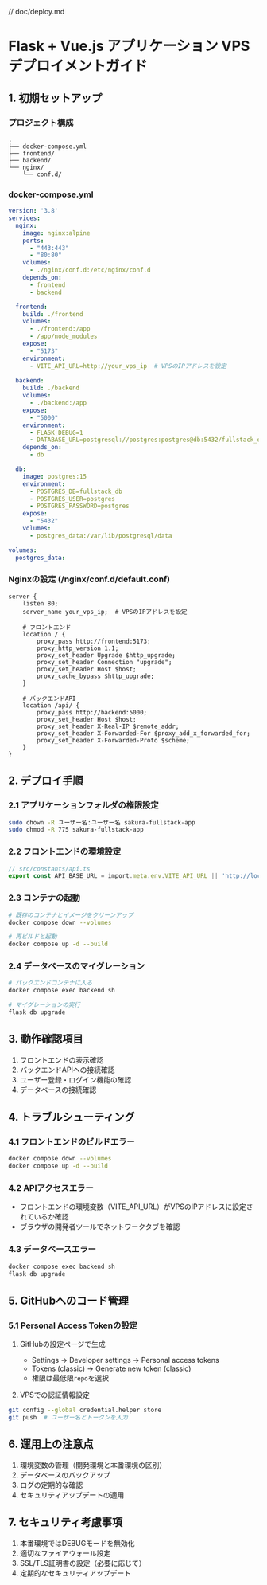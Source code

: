 // doc/deploy.md
# Flask + Vue.js アプリケーション VPSデプロイメントガイド

## 1. 初期セットアップ

### プロジェクト構成
```
.
├── docker-compose.yml
├── frontend/
├── backend/
└── nginx/
    └── conf.d/
```

### docker-compose.yml
```yaml
version: '3.8'
services:
  nginx:
    image: nginx:alpine
    ports:
      - "443:443"
      - "80:80"
    volumes:
      - ./nginx/conf.d:/etc/nginx/conf.d
    depends_on:
      - frontend
      - backend

  frontend:
    build: ./frontend
    volumes:
      - ./frontend:/app
      - /app/node_modules
    expose:
      - "5173"
    environment:
      - VITE_API_URL=http://your_vps_ip  # VPSのIPアドレスを設定
      
  backend:
    build: ./backend
    volumes:
      - ./backend:/app
    expose:
      - "5000"
    environment:
      - FLASK_DEBUG=1
      - DATABASE_URL=postgresql://postgres:postgres@db:5432/fullstack_db
    depends_on:
      - db

  db:
    image: postgres:15
    environment:
      - POSTGRES_DB=fullstack_db
      - POSTGRES_USER=postgres
      - POSTGRES_PASSWORD=postgres
    expose:
      - "5432"
    volumes:
      - postgres_data:/var/lib/postgresql/data

volumes:
  postgres_data:
```

### Nginxの設定 (/nginx/conf.d/default.conf)
```nginx
server {
    listen 80;
    server_name your_vps_ip;  # VPSのIPアドレスを設定

    # フロントエンド
    location / {
        proxy_pass http://frontend:5173;
        proxy_http_version 1.1;
        proxy_set_header Upgrade $http_upgrade;
        proxy_set_header Connection "upgrade";
        proxy_set_header Host $host;
        proxy_cache_bypass $http_upgrade;
    }

    # バックエンドAPI
    location /api/ {
        proxy_pass http://backend:5000;
        proxy_set_header Host $host;
        proxy_set_header X-Real-IP $remote_addr;
        proxy_set_header X-Forwarded-For $proxy_add_x_forwarded_for;
        proxy_set_header X-Forwarded-Proto $scheme;
    }
}
```

## 2. デプロイ手順

### 2.1 アプリケーションフォルダの権限設定
```bash
sudo chown -R ユーザー名:ユーザー名 sakura-fullstack-app
sudo chmod -R 775 sakura-fullstack-app
```

### 2.2 フロントエンドの環境設定
```typescript
// src/constants/api.ts
export const API_BASE_URL = import.meta.env.VITE_API_URL || 'http://localhost'
```

### 2.3 コンテナの起動
```bash
# 既存のコンテナとイメージをクリーンアップ
docker compose down --volumes

# 再ビルドと起動
docker compose up -d --build
```

### 2.4 データベースのマイグレーション
```bash
# バックエンドコンテナに入る
docker compose exec backend sh

# マイグレーションの実行
flask db upgrade
```

## 3. 動作確認項目
1. フロントエンドの表示確認
2. バックエンドAPIへの接続確認
3. ユーザー登録・ログイン機能の確認
4. データベースの接続確認

## 4. トラブルシューティング

### 4.1 フロントエンドのビルドエラー
```bash
docker compose down --volumes
docker compose up -d --build
```

### 4.2 APIアクセスエラー
- フロントエンドの環境変数（VITE_API_URL）がVPSのIPアドレスに設定されているか確認
- ブラウザの開発者ツールでネットワークタブを確認

### 4.3 データベースエラー
```bash
docker compose exec backend sh
flask db upgrade
```

## 5. GitHubへのコード管理

### 5.1 Personal Access Tokenの設定
1. GitHubの設定ページで生成
   - Settings → Developer settings → Personal access tokens
   - Tokens (classic) → Generate new token (classic)
   - 権限は最低限`repo`を選択

2. VPSでの認証情報設定
```bash
git config --global credential.helper store
git push  # ユーザー名とトークンを入力
```

## 6. 運用上の注意点
1. 環境変数の管理（開発環境と本番環境の区別）
2. データベースのバックアップ
3. ログの定期的な確認
4. セキュリティアップデートの適用

## 7. セキュリティ考慮事項
1. 本番環境ではDEBUGモードを無効化
2. 適切なファイアウォール設定
3. SSL/TLS証明書の設定（必要に応じて）
4. 定期的なセキュリティアップデート
